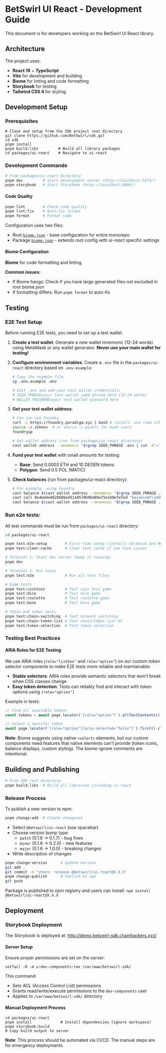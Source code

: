 # BetSwirl UI React - Development Guide

This document is for developers working on the BetSwirl UI React library.

## Architecture

The project uses:
- **React 19** + **TypeScript**
- **Vite** for development and building
- **Biome** for linting and code formatting
- **Storybook** for testing
- **Tailwind CSS 4** for styling


## Development Setup

### Prerequisites

```shell
# Clone and setup from the SDK project root directory
git clone https://github.com/BetSwirl/sdk.git
cd sdk
pnpm install
pnpm build:libs         # Build all library packages
cd packages/ui-react    # Navigate to ui-react
```

### Development Commands

```bash
# From packages/ui-react directory:
pnpm dev         # Start development server (http://localhost:5173/)
pnpm storybook   # Start Storybook (http://localhost:6006/)
```

#### Code Quality
```bash
pnpm lint        # Check code quality
pnpm lint:fix    # Auto-fix issues  
pnpm format      # Format code
```

Configuration uses two files:
- Root [`biome.json`](../../../biome.json) - base configuration for entire monorepo
- Package [`biome.json`](../biome.json) - extends root config with ui-react specific settings

#### Biome Configuration

**Biome** for code formatting and linting.

**Common issues:**
- If Biome hangs: Check if you have large generated files not excluded in root biome.json
- If formatting differs: Run `pnpm format` to auto-fix

## Testing

### E2E Test Setup

Before running E2E tests, you need to set up a test wallet:

1. **Create a test wallet**: Generate a new wallet mnemonic (12-24 words) using MetaMask or any wallet generator. **Never use your main wallet for testing!**

2. **Configure environment variables**: Create a `.env` file in the `packages/ui-react` directory based on `.env.example`:
   ```bash
   # Copy the example file
   cp .env.example .env
   
   # Edit .env and add your test wallet credentials:
   # SEED_PHRASE=your test wallet seed phrase here (12-24 words)
   # WALLET_PASSWORD=your test wallet password here
   ```

3. **Get your test wallet address**:
   ```bash
   # You can use Foundry
   curl -L https://foundry.paradigm.xyz | bash # install: one time only
   source ~/.zshenv  # or source ~/.bashrc for bash users
   foundryup
   
   # Get wallet address (run from packages/ui-react directory)
   cast wallet address --mnemonic "$(grep SEED_PHRASE .env | cut -d'=' -f2)"
   ```

4. **Fund your test wallet** with small amounts for testing:
   - **Base**: Send 0.0003 ETH and 10 DEGEN tokens
   - **Polygon**: Send 0.5 POL (MATIC)

5. **Check balances** (run from packages/ui-react directory):
   ```bash
   # For example, using Foundry
   cast balance $(cast wallet address --mnemonic "$(grep SEED_PHRASE .env | cut -d'=' -f2)") --rpc-url https://mainnet.base.org --ether # ETH on Base
   cast call 0x4ed4e862860bed51a9570b96d89af5e1b0efefed "balanceOf(address)(uint256)" $(cast wallet address --mnemonic "$(grep SEED_PHRASE .env | cut -d'=' -f2)") --rpc-url https://mainnet.base.org | sed 's/ \[.*\]//' | cast from-wei    # DEGEN on Base
   cast balance $(cast wallet address --mnemonic "$(grep SEED_PHRASE .env | cut -d'=' -f2)") --rpc-url https://polygon-rpc.com --ether    # POL on Polygon  
   ```

### Run e2e tests:

All test commands must be run from `packages/ui-react` directory:

```bash
cd packages/ui-react

pnpm test:e2e-setup        # First-time setup (installs Chromium and MetaMask)
pnpm test:clear-cache      # Clear test cache if you have issues

# Terminal 1: Start dev server (keep it running)
pnpm dev                   

# Terminal 2: Run tests
pnpm test:e2e              # Run all test files

# Game tests
pnpm test:cointoss         # Test coin toss game
pnpm test:dice             # Test dice game  
pnpm test:roulette         # Test roulette game
pnpm test:keno             # Test keno game

# Chain and token tests
pnpm test:chain-switching  # Test network switching
pnpm test:chain-token-list # Test chain/token list UI
pnpm test:token-selection  # Test token selection
```

### Testing Best Practices

#### ARIA Roles for E2E Testing

We use ARIA roles (`role="listbox"` and `role="option"`) on our custom token selector components to make E2E tests more reliable and maintainable:

- **Stable selectors**: ARIA roles provide semantic selectors that won't break when CSS classes change
- **Easy token detection**: Tests can reliably find and interact with token options using `[role="option"]`

Example in tests:
```typescript
// Find all available tokens
const tokens = await page.locator('[role="option"]').allTextContents()

// Select a specific token
await page.locator('[role="option"][aria-selected="false"]').first().click()
```

**Note**: Biome suggests using native `<select>` elements, but our custom components need features that native elements can't provide (token icons, balance displays, custom styling). The biome-ignore comments are intentional.


## Building and Publishing

```bash
# From SDK root directory:
pnpm build:libs  # Build all libraries including ui-react
```

### Release Process

To publish a new version to npm:

```bash
pnpm change:add  # Create changeset
```
- Select `@betswirl/ui-react` (use spacebar)
- Choose version bump type:
  - `patch` (0.1.6 → 0.1.7) - bug fixes
  - `minor` (0.1.6 → 0.2.0) - new features  
  - `major` (0.1.6 → 1.0.0) - breaking changes
- Write description of changes

```bash
pnpm change:version      # Update version
git add .
git commit -m "chore: release @betswirl/ui-react@X.X.X"
pnpm change:publish      # Publish to npm
git push
```

Package is published to npm registry and users can install: `npm install @betswirl/ui-react@X.X.X`

## Deployment

### Storybook Deployment

The Storybook is deployed at: http://demo.betswirl-sdk.chainhackers.xyz/

#### Server Setup
Ensure proper permissions are set on the server:

```shell
setfacl -R -m u:dev-components:rwx /var/www/betswirl-sdk/
```

This command:
- Sets ACL (Access Control List) permissions
- Grants read/write/execute permissions to the `dev-components` user
- Applies to `/var/www/betswirl-sdk/` directory

#### Manual Deployment Process
```shell
cd packages/ui-react
pnpm install             # Install dependencies (ignore workspace)
pnpm storybook:build
# Copy build output to server
```

**Note**: This process should be automated via CI/CD. The manual steps are for emergency deployments.

